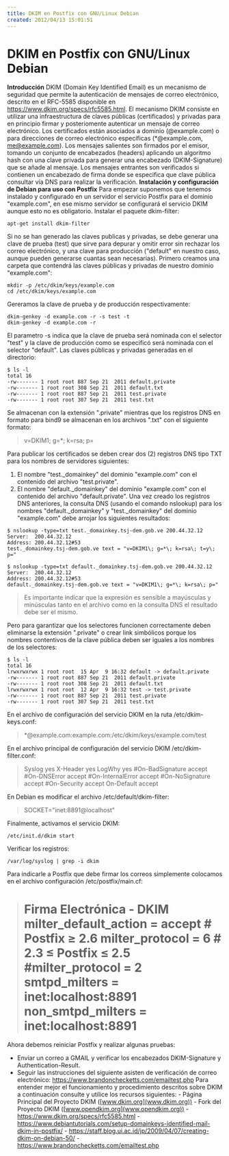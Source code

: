 ```yaml
---
title: DKIM en Postfix con GNU/Linux Debian
created: 2012/04/13 15:01:51
---
```


# DKIM en Postfix con GNU/Linux Debian

**Introducción** DKIM (Domain Key Identified Email) es un mecanismo de seguridad que permite la autenticación de mensajes de correo electrónico, descrito en el RFC-5585 disponible en https://www.dkim.org/specs/rfc5585.html. El mecanismo DKIM consiste en utilizar una infraestructura de claves públicas (certificados) y privadas para en principio firmar y posteriomente autenticar un mensaje de correo electrónico. Los certificados están asociados a dominio (@example.com) o para direcciones de correo electrónico específicas (*@example.com, me@example.com). Los mensajes salientes son firmados por el emisor, tomando un conjunto de encabezados (headers) aplicando un algoritmo hash con una clave privada para generar una encabezado (DKIM-Signature) que se añade al mensaje. Los mensajes entrantes son verificados si contienen un encabezado de firma donde se especifica que clave pública consultar vía DNS para realizar la verificación. **Instalación y configuración de Debian para uso con Postfix** Para empezar suponemos que tenemos instalado y configurado en un servidor el servicio Postfix para el dominio "example.com", en ese mismo servidor se configurará el servicio DKIM aunque esto no es obligatorio. Instalar el paquete dkim-filter: 
    
    
    apt-get install dkim-filter
    

Si no se han generado las claves publicas y privadas, se debe generar una clave de prueba (test) que sirve para depurar y omitir error sin rechazar los correo electrónico, y una clave para producción ("default" en nuestro caso, aunque pueden generarse cuantas sean necesarias). Primero creamos una carpeta que contendrá las claves públicas y privadas de nuestro dominio "example.com": 
    
    
    mkdir -p /etc/dkim/keys/example.com
    cd /etc/dkim/keys/example.com
    

Gereramos la clave de prueba y de producción respectivamente: 
    
    
    dkim-genkey -d example.com -r -s test -t
    dkim-genkey -d example.com -r
    

El parametro -s indica que la clave de prueba será nominada con el selector "test" y la clave de producción como se especificó será nominada con el selector "default". Las claves públicas y privadas generadas en el directorio: 
    
    
    $ ls -l 
    total 16
    -rw------- 1 root root 887 Sep 21  2011 default.private
    -rw------- 1 root root 308 Sep 21  2011 default.txt
    -rw------- 1 root root 887 Sep 21  2011 test.private
    -rw------- 1 root root 307 Sep 21  2011 test.txt
    

Se almacenan con la extensión ".private" mientras que los registros DNS en formato para bind9 se almacenan en los archivos ".txt" con el siguiente formato: 

> v=DKIM1; g=*; k=rsa; p=

Para publicar los certificados se deben crear dos (2) registros DNS tipo TXT para los nombres de servidores siguientes: 

  1. El nombre "test._domainkey" del dominio "example.com" con el contenido del archivo "test.private".
  2. El nombre "default._domainkey" del dominio "example.com" con el contenido del archivo "default.private".
Una vez creado los registros DNS anteriores, la consulta DNS (usando el comando nslookup) para los nombres "default._domainkey" y "test._domainkey" del dominio "example.com" debe arrojar los siguientes resultados: 
    
    
    $ nslookup -type=txt test._domainkey.tsj-dem.gob.ve 200.44.32.12
    Server:  200.44.32.12
    Address: 200.44.32.12#53
    test._domainkey.tsj-dem.gob.ve text = "v=DKIM1\; g=*\; k=rsa\; t=y\; p="
    
    $ nslookup -type=txt default._domainkey.tsj-dem.gob.ve 200.44.32.12
    Server:  200.44.32.12
    Address: 200.44.32.12#53
    default._domainkey.tsj-dem.gob.ve text = "v=DKIM1\; g=*\; k=rsa\; p="
    

> Es importante indicar que la expresión  es sensible a mayúsculas y minúsculas tanto en el archivo como en la consulta DNS el resultado debe ser el mismo. 

Pero para garantizar que los selectores funcionen correctamente deben eliminarse la extensión ".private" o crear link simbólicos porque los nombres contentivos de la clave pública deben ser iguales a los nombres de los selectores: 
    
    
    $ ls -l 
    total 16
    lrwxrwxrwx 1 root root  15 Apr  9 16:32 default -> default.private
    -rw------- 1 root root 887 Sep 21  2011 default.private
    -rw------- 1 root root 308 Sep 21  2011 default.txt
    lrwxrwxrwx 1 root root  12 Apr  9 16:32 test -> test.private
    -rw------- 1 root root 887 Sep 21  2011 test.private
    -rw------- 1 root root 307 Sep 21  2011 test.txt
    

En el archivo de configuración del servicio DKIM en la ruta /etc/dkim-keys.conf: 

> *@example.com:example.com:/etc/dkim/keys/example.com/test

En el archivo principal de configuración del servicio DKIM /etc/dkim-filter.conf: 

> Syslog yes X-Header yes LogWhy yes #On-BadSignature accept #On-DNSError accept #On-InternalError accept #On-NoSignature accept #On-Security accept On-Default accept 

En Debian es modificar el archivo /etc/default/dkim-filter: 

> SOCKET="inet:8891@localhost"

Finalmente, activamos el servicio DKIM: 
    
    
    /etc/init.d/dkim start
    

Verificar los registros: 
    
    
    /var/log/syslog | grep -i dkim
    

Para indicarle a Postfix que debe firmar los correos simplemente colocamos en el archivo configuración /etc/postfix/main.cf: 

> # Firma Electrónica - DKIM milter_default_action = accept # Postfix ≥ 2.6 milter_protocol = 6 # 2.3 ≤ Postfix ≤ 2.5 #milter_protocol = 2 smtpd_milters = inet:localhost:8891 non_smtpd_milters = inet:localhost:8891 

Ahora debemos reiniciar Postfix y realizar algunas pruebas: 

  * Enviar un correo a GMAIL y verificar los encabezados DKIM-Signature y Authentication-Result.
  * Seguir las instrucciones del siguiente asisten de verificación de correo electrónico: <https://www.brandonchecketts.com/emailtest.php>
Para entender mejor el funcionamiento y procedimiento descritos sobre DKIM a continuación consulte y utilice los recursos siguientes: \- Página Principal del Proyecto DKIM ([www.dkim.org](www.dkim.org)) \- Fork del Proyecto DKIM ([www.opendkim.org](www.opendkim.org)) \- <https://www.dkim.org/specs/rfc5585.html> \- <https://www.debiantutorials.com/setup-domainkeys-identified-mail-dkim-in-postfix/> \- <https://staff.blog.ui.ac.id/jp/2009/04/07/creating-dkim-on-debian-50/> \- <https://www.brandonchecketts.com/emailtest.php>